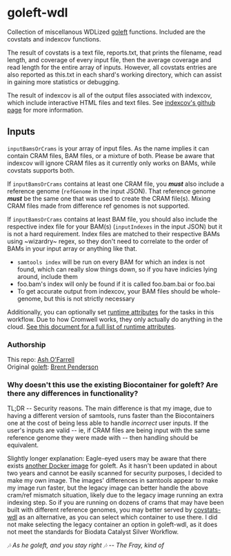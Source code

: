# goleft-wdl
Collection of miscellanous WDLized [goleft](https://github.com/brentp/goleft) functions. Included are the covstats and indexcov functions.

The result of covstats is a text file, reports.txt, that prints the filename, read length, and coverage of every input file, then the average coverage and read length for the entire array of inputs. However, all covstats entries are also reported as this.txt in each shard's working directory, which can assist in gaining more statistics or debugging.

The result of indexcov is all of the output files associated with indexcov, which include interactive HTML files and text files. See [indexcov's github page](https://github.com/brentp/goleft/tree/master/indexcov#indexcov) for more information.

## Inputs
`inputBamsOrCrams` is your array of input files. As the name implies it can contain CRAM files, BAM files, or a mixture of both. Please be aware that indexcov will ignore CRAM files as it currently only works on BAMs, while covstats supports both.

If `inputBamsOrCrams` contains at least one CRAM file, you ***must*** also include a reference genome (`refGenome` in the input JSON). That reference genome ***must*** be the same one that was used to create the CRAM file(s). Mixing CRAM files made from difference ref genomes is not supported.

If `inputBamsOrCrams` contains at least BAM file, you should also include the respective index file for your BAM(s) (`inputIndexes` in the input JSON) but it is not a hard requirement. Index files are matched to their respective BAMs using ~wizardry~ regex, so they don't need to correlate to the order of BAMs in your input array or anything like that.    
* `samtools index` will be run on every BAM for which an index is not found, which can really slow things down, so if you have indicies lying around, include them  
* foo.bam's index will only be found if it is called foo.bam.bai or foo.bai
* To get accurate output from indexcov, your BAM files should be whole-genome, but this is not strictly necessary  

Additionally, you can optionally set [runtime attributes](https://cromwell.readthedocs.io/en/stable/RuntimeAttributes/) for the tasks in this workflow. Due to how Cromwell works, they only actually do anything in the cloud. [See this document for a full list of runtime attributes](https://github.com/aofarrel/goleft-wdl/blob/main/README_runtime_attributes.md).  

### Authorship
This repo: [Ash O'Farrell](https://github.com/aofarrel)  
Original [goleft](https://github.com/brentp/goleft): [Brent Penderson](https://github.com/brentp)  

### Why doesn't this use the existing Biocontainer for goleft? Are there any differences in functionality?
TL;DR -- Security reasons. The main difference is that my image, due to having a different version of samtools, runs faster than the Biocontainers one at the cost of being less able to handle *incorrect* user inputs. If the user's inputs are valid -- ie, if CRAM files are being input with the same reference genome they were made with -- then handling should be equivalent.

Slightly longer explanation: Eagle-eyed users may be aware that there exists [another Docker image](https://quay.io/repository/biocontainers/goleft?tab=tags) for goleft. As it hasn't been updated in about two years and cannot be easily scanned for security purposes, I decided to make my own image. The images' differences in samtools appear to make my image run faster, but the legacy image can better handle the above cram/ref mismatch situation, likely due to the legacy image running an extra indexing step. So if you are running on dozens of crams that may have been built with different reference genomes, you may better served by [covstats-wdl](https://github.com/aofarrel/covstats-wdl/) as an alternative, as you can select which container to use there. I did not make selecting the legacy container an option in goleft-wdl, as it does not meet the standards for Biodata Catalyst Silver Workflow.



 *🎶 As he goleft, and you stay right 🎶 -- The Fray, kind of*
